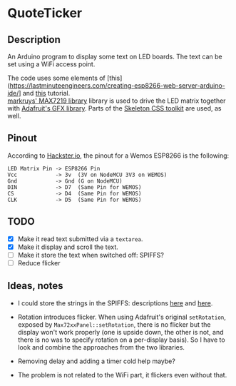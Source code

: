 # QuoteTicker

## Description
An Arduino program to display some text on LED boards. The text can be set using a WiFi access point.

The code uses some elements of [this](https://lastminuteengineers.com/creating-esp8266-web-server-arduino-ide/] and [this](https://howtomechatronics.com/tutorials/arduino/8x8-led-matrix-max7219-tutorial-scrolling-text-android-control-via-bluetooth/) tutorial.  
[markruys' MAX7219 library](https://github.com/markruys/arduino-Max72xxPanel) library is used to drive the LED matrix together with [Adafruit's GFX library](https://github.com/adafruit/Adafruit-GFX-Library).
Parts of the [Skeleton CSS toolkit](http://getskeleton.com/) are used, as well.

## Pinout
According to [Hackster.io](https://www.hackster.io/FilippoOnesti/esp8266-clock-using-max7219-led-matrix-display-b036c7), the pinout for a Wemos ESP8266 is the following:
```
LED Matrix Pin -> ESP8266 Pin
Vcc            -> 3v  (3V on NodeMCU 3V3 on WEMOS)
Gnd            -> Gnd (G on NodeMCU)
DIN            -> D7  (Same Pin for WEMOS)
CS             -> D4  (Same Pin for WEMOS)
CLK            -> D5  (Same Pin for WEMOS)
```

## TODO
- [x] Make it read text submitted via a `textarea`.
- [x] Make it display and scroll the text.
- [ ] Make it store the text when switched off: SPIFFS?
- [ ] Reduce flicker

## Ideas, notes
* I could store the strings in the SPIFFS: descriptions [here](https://techtutorialsx.com/2018/08/05/esp32-arduino-spiffs-reading-a-file/) and [here](https://techtutorialsx.com/2019/05/28/esp8266-spiffs-writing-a-file/).

* Rotation introduces flicker. When using Adafruit's original `setRotation`, exposed by `Max72xxPanel::setRotation`, there is no flicker but the display won't work properly (one is upside down, the other is not, and there is no was to specify rotation on a per-display basis). So I have to look and combine the approaches from the two libraries.

* Removing delay and adding a timer cold help maybe? 

* The problem is not related to the WiFi part, it flickers even without that.